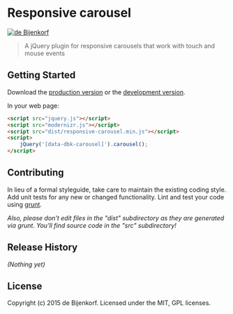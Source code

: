 # Responsive carousel

[![de Bijenkorf](http://cdn.debijenkorf.nl/INTERSHOP/static/WFS/dbk-shop-Site/-/-/nl_NL/images/logo.png) ](http://www.debijenkorf.nl/)

> A jQuery plugin for responsive carousels that work with touch and mouse events

## Getting Started

Download the [production version][min] or the [development version][max].

[min]: https://github.com/deBijenkorf/responsive-carousel/tree/master/dist/jquery.responsive-carousel.min.js
[max]: https://github.com/deBijenkorf/responsive-carousel/tree/master/dist/jquery.responsive-carousel.js

In your web page:

```html
<script src="jquery.js"></script>
<script src="modernizr.js"></script>
<script src="dist/responsive-carousel.min.js"></script>
<script>
	jQuery('[data-dbk-carousel]').carousel();
</script>
```

## Contributing
In lieu of a formal styleguide, take care to maintain the existing coding style. Add unit tests for any new or changed functionality. Lint and test your code using [grunt](https://github.com/gruntjs/grunt).

_Also, please don't edit files in the "dist" subdirectory as they are generated via grunt. You'll find source code in the "src" subdirectory!_

## Release History
_(Nothing yet)_

## License
Copyright (c) 2015 de Bijenkorf.
Licensed under the MIT, GPL licenses.